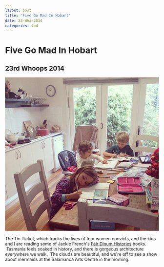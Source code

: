 ```yaml
---
layout: post
title: 'Five Go Mad In Hobart'
date: 23-Wha-2014
categories: tbd
---
```


# Five Go Mad In Hobart

## 23rd Whoops 2014

<img class="photo-horiz" src="/images/2014/11/1779247_10152972471551869_4635779487351581011_n1.jpg" />

<p Settled,   happy and loving Hobart. (I'm breaking my no-photos-of-the-kids rule,   just this once.) Here we are,   set up for Mummy School while Keith beaver away on his real job in a little bungalow out the back. Missing the last 5 weeks of terms is giving me the chance to live out a few of my teacher dreams... full report later on whether on not it all pans out or the children band together to have me sacked (in which case I  will be forced to bring back the cane.)</p>

<p We had an excellent road trip down here (two pairs of shoes lost, obscene mess created in car), with lots of stops at museums and parks, a great stopover with family in Melbourne and a smooth, thrilling run across the Bass Strait on the Spirit of Tasmania, the boat that connects Tasmania with the mainland.</p>

<p It's an overnight trip.  I woke up in the early hours of the crossing in our little cabin and felt so, so happy. It was a busy, intense time leading up to this long trip away. Non-stop action. And there we were, the five of us,  floating across the sea, tucked up together in little bunks, sleeping peacefully under clean sheets as the huge boat pitched and rolled gently. Made it! It was a lovely moment.</p>

<p After a few more road-trip shenanigans we  arrived in Hobart a couple of days ago, to a cute little cottage in the inner city. I located the coffee machine, tuned the radio to ABC Hobart, put a load of filthy washing on and ran a bath. Home, home, home.</p>

<p The food is amazing so far and should you care to hear the details (or not! It's too late!) we have all been pooing like elephants. (I think that's good. Robust!  I wonder if all Tasmanian do this? 'Crap like demons' as my friend Sally would say?)  I've had some hot tips on where to eat and shop from Mums and Dads at the park, where all the best information is shared. We've had the most delicious fruit and veges and I've driven past but not stepped inside the Mullet Cafe and the 'Legs N' Breasts!' chicken shop.</p>

<p Yesterday we visited Port Arthur, and shut ourselves in the terrifying 'punishment cell' at the Separation House, where well-meaning prison reformers devised a 'silent treatment' intended to help prisoners think about their sins by removing all distractions. The gaolers did not speak, no contact with other people was permitted at all, and for especially transgressive prisoners, the punishment cell was a small room behind four heavy gates that blocked out all light and sound. You can go in it and shut the door, and you cannot see your hand in front of your face. It's freaky. Amazing museum.</p>

<p I'm reading <a href="http://www.goodreads.com/book/show/8138329-the-tin-ticket">The Tin Ticket</a>, which tracks the lives of four women convicts, and the kids and I are reading some of Jackie French's <a href="https://www.goodreads.com/series/63263-fair-dinkum-histories">Fair Dinum Histories</a> books.  Tasmania feels soaked in history, and there is gorgeous architecture everywhere we walk.  The clouds are beautiful, and we're off to see a show about mermaids at the Salamanca Arts Centre in the morning.</p>

<p Right now Keith is watching the cricket, drinking beer and eating a Kit Kat, and when I finish writing here I'm going to make a cup of tea and read the Nigella Lawson article in the Vanity Fair mag I found on the bookshelf. The kids will wake up early and start playing in the dog flap; the most brilliant toy they've ever encountered.</p>

<p All is well in Hobart Town.</p>

<p I hope you are all healthy and happy out there too. (And enjoying a vigorous gastro-intestinal reflex. Have a Tasmanian banana, why don't you? See what happens! Let me know.)</p>

<p x</p>

 
